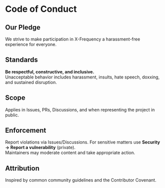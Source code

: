 # Code of Conduct

## Our Pledge
We strive to make participation in X-Frequency a harassment-free experience for everyone.

## Standards
**Be respectful, constructive, and inclusive.**  
Unacceptable behavior includes harassment, insults, hate speech, doxxing, and sustained disruption.

## Scope
Applies in Issues, PRs, Discussions, and when representing the project in public.

## Enforcement
Report violations via Issues/Discussions. For sensitive matters use **Security → Report a vulnerability** (private).  
Maintainers may moderate content and take appropriate action.

## Attribution
Inspired by common community guidelines and the Contributor Covenant.
